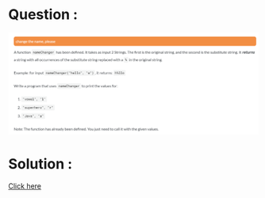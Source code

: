 # Question :
![change the name please](https://github.com/prabhu30/coding/blob/main/Edyst/Python%20-%20Intro%20to%20Advanced/37_change%20the%20name%20please/image.png)

# Solution :
[Click here](https://github.com/prabhu30/coding/blob/main/Edyst/Python%20-%20Intro%20to%20Advanced/37_change%20the%20name%20please/solution.py)
